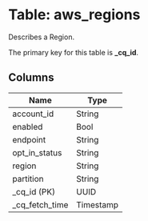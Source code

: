 # Table: aws_regions
Describes a Region.

The primary key for this table is **_cq_id**.


## Columns
| Name          | Type          |
| ------------- | ------------- |
|account_id|String|
|enabled|Bool|
|endpoint|String|
|opt_in_status|String|
|region|String|
|partition|String|
|_cq_id (PK)|UUID|
|_cq_fetch_time|Timestamp|
